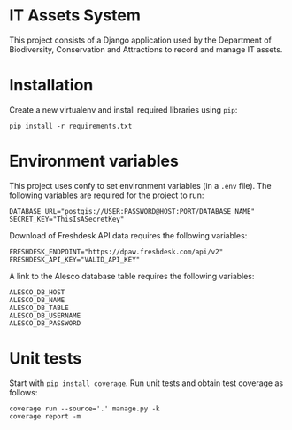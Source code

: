 # IT Assets System

This project consists of a Django application used by the Department of
Biodiversity, Conservation and Attractions to record and manage IT assets.

# Installation

Create a new virtualenv and install required libraries using `pip`:

    pip install -r requirements.txt

# Environment variables

This project uses confy to set environment variables (in a `.env` file).
The following variables are required for the project to run:

    DATABASE_URL="postgis://USER:PASSWORD@HOST:PORT/DATABASE_NAME"
    SECRET_KEY="ThisIsASecretKey"

Download of Freshdesk API data requires the following variables:

    FRESHDESK_ENDPOINT="https://dpaw.freshdesk.com/api/v2"
    FRESHDESK_API_KEY="VALID_API_KEY"

A link to the Alesco database table requires the following variables:

    ALESCO_DB_HOST
    ALESCO_DB_NAME
    ALESCO_DB_TABLE
    ALESCO_DB_USERNAME
    ALESCO_DB_PASSWORD

# Unit tests

Start with `pip install coverage`. Run unit tests and obtain test coverage as follows:

    coverage run --source='.' manage.py -k
    coverage report -m
